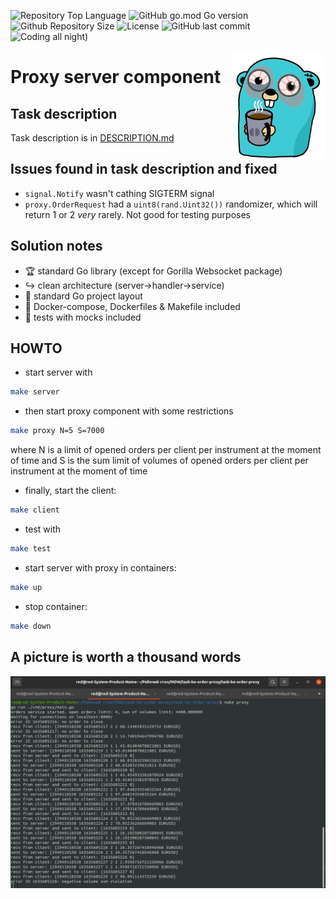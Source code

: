 ![Repository Top Language](https://img.shields.io/github/languages/top/JavaHutt/ws-proxy)
![GitHub go.mod Go version](https://img.shields.io/github/go-mod/go-version/JavaHutt/ws-proxy)
![Github Repository Size](https://img.shields.io/github/repo-size/JavaHutt/ws-proxy)
![License](https://img.shields.io/badge/license-MIT-green)
![GitHub last commit](https://img.shields.io/github/last-commit/JavaHutt/ws-proxy)
![Coding all night)](https://img.shields.io/badge/coding-all%20night%20-purple)

<img align="right" width="30%" src="./images/tired-gopher.png">

# Proxy server component

## Task description

Task description is in [DESCRIPTION.md](DESCRIPTION.md)

## Issues found in task description and fixed

- `signal.Notify` wasn't cathing SIGTERM signal
- `proxy.OrderRequest` had a `uint8(rand.Uint32())` randomizer, which will return 1 or 2 *very* rarely. Not good for testing purposes

## Solution notes

- :trophy: standard Go library (except for Gorilla Websocket package)
- :arrow_right_hook: clean architecture (server->handler->service)
- :book: standard Go project layout
- :hammer: Docker-compose, Dockerfiles & Makefile included
- :toilet: tests with mocks included

## HOWTO

- start server with 
```bash
make server
```
- then start proxy component with some restrictions 
```bash
make proxy N=5 S=7000
```
where N is a limit of opened orders per client per instrument at the moment of time
and S is the sum limit of volumes of opened orders per client per instrument at the moment of time
- finally, start the client:
```bash
make client
```
- test with
```bash
make test
```
- start server with proxy in containers:
```bash
make up
```
- stop container:
```bash
make down
```

## A picture is worth a thousand words

<img src="./images/working-example.png">
